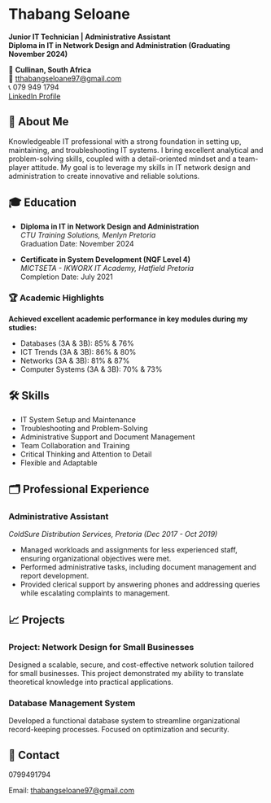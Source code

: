 
# Thabang Seloane

**Junior IT Technician | Administrative Assistant**  
**Diploma in IT in Network Design and Administration (Graduating November 2024)**  

📍 **Cullinan, South Africa**  
📧 tthabangseloane97@gmail.com  
📞 079 949 1794  
[LinkedIn Profile](https://linkedin.com/in/thabang-seloane)



## 💼 **About Me**

Knowledgeable IT professional with a strong foundation in setting up, maintaining, and troubleshooting IT systems. I bring excellent analytical and problem-solving skills, coupled with a detail-oriented mindset and a team-player attitude. My goal is to leverage my skills in IT network design and administration to create innovative and reliable solutions.


## 🎓 **Education**

- **Diploma in IT in Network Design and Administration**  
  *CTU Training Solutions, Menlyn Pretoria*  
  Graduation Date: November 2024  

- **Certificate in System Development (NQF Level 4)**  
  *MICTSETA - IKWORX IT Academy, Hatfield Pretoria*  
  Completion Date: July 2021  


### 🏆 **Academic Highlights** 
**Achieved excellent academic performance in key modules during my studies:**

- Databases (3A & 3B): 85% & 76%
- ICT Trends (3A & 3B): 86% & 80%
- Networks (3A & 3B): 81% & 87%
- Computer Systems (3A & 3B): 70% & 73%
  
## 🛠️ **Skills**

- IT System Setup and Maintenance  
- Troubleshooting and Problem-Solving  
- Administrative Support and Document Management  
- Team Collaboration and Training  
- Critical Thinking and Attention to Detail  
- Flexible and Adaptable  



## 🗂️ **Professional Experience**

### **Administrative Assistant**  
*ColdSure Distribution Services, Pretoria (Dec 2017 - Oct 2019)*  
- Managed workloads and assignments for less experienced staff, ensuring organizational objectives were met.  
- Performed administrative tasks, including document management and report development.  
- Provided clerical support by answering phones and addressing queries while escalating complaints to management.  


## 📈 **Projects**

### **Project: Network Design for Small Businesses**  
Designed a scalable, secure, and cost-effective network solution tailored for small businesses. This project demonstrated my ability to translate theoretical knowledge into practical applications.

### **Database Management System**  
Developed a functional database system to streamline organizational record-keeping processes. Focused on optimization and security.


## 📌 **Contact**

0799491794   

Email: thabangseloane97@gmail.com  
